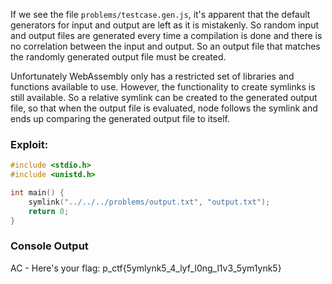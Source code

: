 If we see the file `problems/testcase.gen.js`, it's apparent that the default generators for input and output are left as it is mistakenly. So random input and output files are generated every time a compilation is done and there is no correlation between the input and output. So an output file that matches the randomly generated output file must be created. 

Unfortunately WebAssembly only has a restricted set of libraries and functions available to use. However, the functionality to create symlinks is still available. So a relative symlink can be created to the generated output file, so that when the output file is evaluated, node follows the symlink and ends up comparing the generated output file to itself.

### Exploit:

```c
#include <stdio.h>
#include <unistd.h>

int main() {
    symlink("../../../problems/output.txt", "output.txt");
    return 0;
}
```

### Console Output

AC - Here's your flag: p_ctf{5ymlynk5_4_lyf_l0ng_l1v3_5ym1ynk5}
